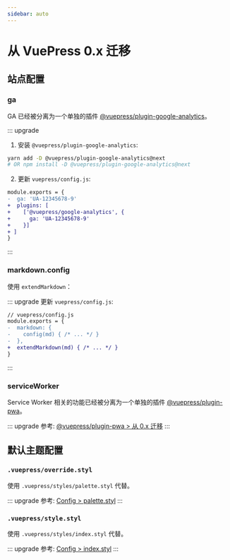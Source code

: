 ```yaml
---
sidebar: auto
---
```


# 从 VuePress 0.x 迁移

## 站点配置

### ga <Badge text="替换"/>

GA 已经被分离为一个单独的插件 [@vuepress/plugin-google-analytics](../plugin/official/plugin-google-analytics.md)。

::: upgrade 

1. 安装 `@vuepress/plugin-google-analytics`:

```bash
yarn add -D @vuepress/plugin-google-analytics@next
# OR npm install -D @vuepress/plugin-google-analytics@next
```

2. 更新 `vuepress/config.js`:

```diff
module.exports = {
-  ga: 'UA-12345678-9'
+  plugins: [
+    ['@vuepress/google-analytics', {
+      ga: 'UA-12345678-9'
+    }]
+ ]
}
```
:::

### markdown.config <Badge text="重命名"/>

使用 `extendMarkdown`：

::: upgrade
更新 `vuepress/config.js`:
```diff
// vuepress/config.js
module.exports = {
-  markdown: {
-    config(md) { /* ... */ }
-  },
+  extendMarkdown(md) { /* ... */ }
}
```
:::

### serviceWorker <Badge text="替换"/>

Service Worker 相关的功能已经被分离为一个单独的插件 [@vuepress/plugin-pwa](../plugin/official/plugin-pwa.md)。

::: upgrade
参考: [@vuepress/plugin-pwa > 从 0.x 迁移](../plugin/official/plugin-pwa.md#从-0-x-迁移)
:::

## 默认主题配置

### `.vuepress/override.styl` <Badge text="替换"/>

使用 `.vuepress/styles/palette.styl` 代替。

::: upgrade
参考: [Config > palette.styl](../config/README.md#palette-styl)
:::

### `.vuepress/style.styl` <Badge text="替换"/>

使用 `.vuepress/styles/index.styl` 代替。

::: upgrade
参考: [Config > index.styl](../config/README.md#index-styl)
:::
